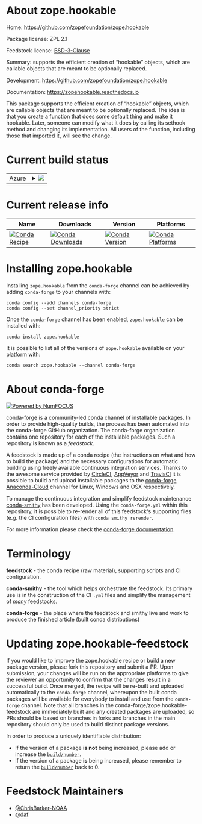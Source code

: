 About zope.hookable
===================

Home: https://github.com/zopefoundation/zope.hookable

Package license: ZPL 2.1

Feedstock license: [BSD-3-Clause](https://github.com/conda-forge/zope.hookable-feedstock/blob/master/LICENSE.txt)

Summary: supports the efficient creation of “hookable” objects, which are callable objects that are meant to be optionally replaced.

Development: https://github.com/zopefoundation/zope.hookable

Documentation: https://zopehookable.readthedocs.io

This package supports the efficient creation of “hookable” objects, which
are callable objects that are meant to be optionally replaced.
The idea is that you create a function that does some default thing and make
it hookable. Later, someone can modify what it does by calling its sethook
method and changing its implementation. All users of the function, including
those that imported it, will see the change.


Current build status
====================


<table>
    
  <tr>
    <td>Azure</td>
    <td>
      <details>
        <summary>
          <a href="https://dev.azure.com/conda-forge/feedstock-builds/_build/latest?definitionId=8754&branchName=master">
            <img src="https://dev.azure.com/conda-forge/feedstock-builds/_apis/build/status/zope.hookable-feedstock?branchName=master">
          </a>
        </summary>
        <table>
          <thead><tr><th>Variant</th><th>Status</th></tr></thead>
          <tbody><tr>
              <td>linux_64_python3.10.____cpython</td>
              <td>
                <a href="https://dev.azure.com/conda-forge/feedstock-builds/_build/latest?definitionId=8754&branchName=master">
                  <img src="https://dev.azure.com/conda-forge/feedstock-builds/_apis/build/status/zope.hookable-feedstock?branchName=master&jobName=linux&configuration=linux_64_python3.10.____cpython" alt="variant">
                </a>
              </td>
            </tr><tr>
              <td>linux_64_python3.7.____cpython</td>
              <td>
                <a href="https://dev.azure.com/conda-forge/feedstock-builds/_build/latest?definitionId=8754&branchName=master">
                  <img src="https://dev.azure.com/conda-forge/feedstock-builds/_apis/build/status/zope.hookable-feedstock?branchName=master&jobName=linux&configuration=linux_64_python3.7.____cpython" alt="variant">
                </a>
              </td>
            </tr><tr>
              <td>linux_64_python3.8.____cpython</td>
              <td>
                <a href="https://dev.azure.com/conda-forge/feedstock-builds/_build/latest?definitionId=8754&branchName=master">
                  <img src="https://dev.azure.com/conda-forge/feedstock-builds/_apis/build/status/zope.hookable-feedstock?branchName=master&jobName=linux&configuration=linux_64_python3.8.____cpython" alt="variant">
                </a>
              </td>
            </tr><tr>
              <td>linux_64_python3.9.____cpython</td>
              <td>
                <a href="https://dev.azure.com/conda-forge/feedstock-builds/_build/latest?definitionId=8754&branchName=master">
                  <img src="https://dev.azure.com/conda-forge/feedstock-builds/_apis/build/status/zope.hookable-feedstock?branchName=master&jobName=linux&configuration=linux_64_python3.9.____cpython" alt="variant">
                </a>
              </td>
            </tr><tr>
              <td>osx_64_python3.10.____cpython</td>
              <td>
                <a href="https://dev.azure.com/conda-forge/feedstock-builds/_build/latest?definitionId=8754&branchName=master">
                  <img src="https://dev.azure.com/conda-forge/feedstock-builds/_apis/build/status/zope.hookable-feedstock?branchName=master&jobName=osx&configuration=osx_64_python3.10.____cpython" alt="variant">
                </a>
              </td>
            </tr><tr>
              <td>osx_64_python3.7.____cpython</td>
              <td>
                <a href="https://dev.azure.com/conda-forge/feedstock-builds/_build/latest?definitionId=8754&branchName=master">
                  <img src="https://dev.azure.com/conda-forge/feedstock-builds/_apis/build/status/zope.hookable-feedstock?branchName=master&jobName=osx&configuration=osx_64_python3.7.____cpython" alt="variant">
                </a>
              </td>
            </tr><tr>
              <td>osx_64_python3.8.____cpython</td>
              <td>
                <a href="https://dev.azure.com/conda-forge/feedstock-builds/_build/latest?definitionId=8754&branchName=master">
                  <img src="https://dev.azure.com/conda-forge/feedstock-builds/_apis/build/status/zope.hookable-feedstock?branchName=master&jobName=osx&configuration=osx_64_python3.8.____cpython" alt="variant">
                </a>
              </td>
            </tr><tr>
              <td>osx_64_python3.9.____cpython</td>
              <td>
                <a href="https://dev.azure.com/conda-forge/feedstock-builds/_build/latest?definitionId=8754&branchName=master">
                  <img src="https://dev.azure.com/conda-forge/feedstock-builds/_apis/build/status/zope.hookable-feedstock?branchName=master&jobName=osx&configuration=osx_64_python3.9.____cpython" alt="variant">
                </a>
              </td>
            </tr><tr>
              <td>win_64_python3.10.____cpython</td>
              <td>
                <a href="https://dev.azure.com/conda-forge/feedstock-builds/_build/latest?definitionId=8754&branchName=master">
                  <img src="https://dev.azure.com/conda-forge/feedstock-builds/_apis/build/status/zope.hookable-feedstock?branchName=master&jobName=win&configuration=win_64_python3.10.____cpython" alt="variant">
                </a>
              </td>
            </tr><tr>
              <td>win_64_python3.7.____cpython</td>
              <td>
                <a href="https://dev.azure.com/conda-forge/feedstock-builds/_build/latest?definitionId=8754&branchName=master">
                  <img src="https://dev.azure.com/conda-forge/feedstock-builds/_apis/build/status/zope.hookable-feedstock?branchName=master&jobName=win&configuration=win_64_python3.7.____cpython" alt="variant">
                </a>
              </td>
            </tr><tr>
              <td>win_64_python3.8.____cpython</td>
              <td>
                <a href="https://dev.azure.com/conda-forge/feedstock-builds/_build/latest?definitionId=8754&branchName=master">
                  <img src="https://dev.azure.com/conda-forge/feedstock-builds/_apis/build/status/zope.hookable-feedstock?branchName=master&jobName=win&configuration=win_64_python3.8.____cpython" alt="variant">
                </a>
              </td>
            </tr><tr>
              <td>win_64_python3.9.____cpython</td>
              <td>
                <a href="https://dev.azure.com/conda-forge/feedstock-builds/_build/latest?definitionId=8754&branchName=master">
                  <img src="https://dev.azure.com/conda-forge/feedstock-builds/_apis/build/status/zope.hookable-feedstock?branchName=master&jobName=win&configuration=win_64_python3.9.____cpython" alt="variant">
                </a>
              </td>
            </tr>
          </tbody>
        </table>
      </details>
    </td>
  </tr>
</table>

Current release info
====================

| Name | Downloads | Version | Platforms |
| --- | --- | --- | --- |
| [![Conda Recipe](https://img.shields.io/badge/recipe-zope.hookable-green.svg)](https://anaconda.org/conda-forge/zope.hookable) | [![Conda Downloads](https://img.shields.io/conda/dn/conda-forge/zope.hookable.svg)](https://anaconda.org/conda-forge/zope.hookable) | [![Conda Version](https://img.shields.io/conda/vn/conda-forge/zope.hookable.svg)](https://anaconda.org/conda-forge/zope.hookable) | [![Conda Platforms](https://img.shields.io/conda/pn/conda-forge/zope.hookable.svg)](https://anaconda.org/conda-forge/zope.hookable) |

Installing zope.hookable
========================

Installing `zope.hookable` from the `conda-forge` channel can be achieved by adding `conda-forge` to your channels with:

```
conda config --add channels conda-forge
conda config --set channel_priority strict
```

Once the `conda-forge` channel has been enabled, `zope.hookable` can be installed with:

```
conda install zope.hookable
```

It is possible to list all of the versions of `zope.hookable` available on your platform with:

```
conda search zope.hookable --channel conda-forge
```


About conda-forge
=================

[![Powered by
NumFOCUS](https://img.shields.io/badge/powered%20by-NumFOCUS-orange.svg?style=flat&colorA=E1523D&colorB=007D8A)](https://numfocus.org)

conda-forge is a community-led conda channel of installable packages.
In order to provide high-quality builds, the process has been automated into the
conda-forge GitHub organization. The conda-forge organization contains one repository
for each of the installable packages. Such a repository is known as a *feedstock*.

A feedstock is made up of a conda recipe (the instructions on what and how to build
the package) and the necessary configurations for automatic building using freely
available continuous integration services. Thanks to the awesome service provided by
[CircleCI](https://circleci.com/), [AppVeyor](https://www.appveyor.com/)
and [TravisCI](https://travis-ci.com/) it is possible to build and upload installable
packages to the [conda-forge](https://anaconda.org/conda-forge)
[Anaconda-Cloud](https://anaconda.org/) channel for Linux, Windows and OSX respectively.

To manage the continuous integration and simplify feedstock maintenance
[conda-smithy](https://github.com/conda-forge/conda-smithy) has been developed.
Using the ``conda-forge.yml`` within this repository, it is possible to re-render all of
this feedstock's supporting files (e.g. the CI configuration files) with ``conda smithy rerender``.

For more information please check the [conda-forge documentation](https://conda-forge.org/docs/).

Terminology
===========

**feedstock** - the conda recipe (raw material), supporting scripts and CI configuration.

**conda-smithy** - the tool which helps orchestrate the feedstock.
                   Its primary use is in the construction of the CI ``.yml`` files
                   and simplify the management of *many* feedstocks.

**conda-forge** - the place where the feedstock and smithy live and work to
                  produce the finished article (built conda distributions)


Updating zope.hookable-feedstock
================================

If you would like to improve the zope.hookable recipe or build a new
package version, please fork this repository and submit a PR. Upon submission,
your changes will be run on the appropriate platforms to give the reviewer an
opportunity to confirm that the changes result in a successful build. Once
merged, the recipe will be re-built and uploaded automatically to the
`conda-forge` channel, whereupon the built conda packages will be available for
everybody to install and use from the `conda-forge` channel.
Note that all branches in the conda-forge/zope.hookable-feedstock are
immediately built and any created packages are uploaded, so PRs should be based
on branches in forks and branches in the main repository should only be used to
build distinct package versions.

In order to produce a uniquely identifiable distribution:
 * If the version of a package **is not** being increased, please add or increase
   the [``build/number``](https://docs.conda.io/projects/conda-build/en/latest/resources/define-metadata.html#build-number-and-string).
 * If the version of a package **is** being increased, please remember to return
   the [``build/number``](https://docs.conda.io/projects/conda-build/en/latest/resources/define-metadata.html#build-number-and-string)
   back to 0.

Feedstock Maintainers
=====================

* [@ChrisBarker-NOAA](https://github.com/ChrisBarker-NOAA/)
* [@daf](https://github.com/daf/)

